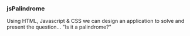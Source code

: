 ### jsPalindrome
Using HTML, Javascript &amp; CSS we can design an application to solve and present the question... "Is it a palindrome?"
